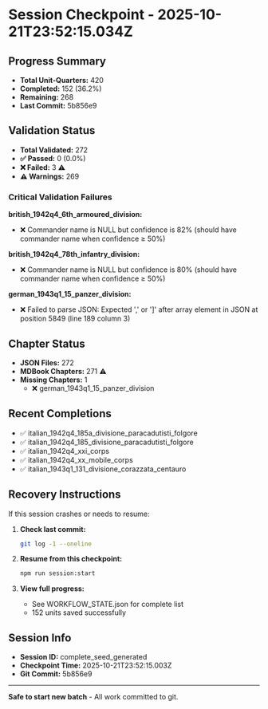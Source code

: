# Session Checkpoint - 2025-10-21T23:52:15.034Z

## Progress Summary

- **Total Unit-Quarters:** 420
- **Completed:** 152 (36.2%)
- **Remaining:** 268
- **Last Commit:** 5b856e9

## Validation Status

- **Total Validated:** 272
- **✅ Passed:** 0 (0.0%)
- **❌ Failed:** 3 ⚠️
- **⚠️ Warnings:** 269

### Critical Validation Failures

**british_1942q4_6th_armoured_division:**
  - ❌ Commander name is NULL but confidence is 82% (should have commander name when confidence ≥ 50%)

**british_1942q4_78th_infantry_division:**
  - ❌ Commander name is NULL but confidence is 80% (should have commander name when confidence ≥ 50%)

**german_1943q1_15_panzer_division:**
  - ❌ Failed to parse JSON: Expected ',' or ']' after array element in JSON at position 5849 (line 189 column 3)

## Chapter Status

- **JSON Files:** 272
- **MDBook Chapters:** 271 ⚠️
- **Missing Chapters:** 1
  - ❌ german_1943q1_15_panzer_division

## Recent Completions

- ✅ italian_1942q4_185a_divisione_paracadutisti_folgore
- ✅ italian_1942q4_185_divisione_paracadutisti_folgore
- ✅ italian_1942q4_xxi_corps
- ✅ italian_1942q4_xx_mobile_corps
- ✅ italian_1943q1_131_divisione_corazzata_centauro

## Recovery Instructions

If this session crashes or needs to resume:

1. **Check last commit:**
   ```bash
   git log -1 --oneline
   ```

2. **Resume from this checkpoint:**
   ```bash
   npm run session:start
   ```

3. **View full progress:**
   - See WORKFLOW_STATE.json for complete list
   - 152 units saved successfully

## Session Info

- **Session ID:** complete_seed_generated
- **Checkpoint Time:** 2025-10-21T23:52:15.003Z
- **Git Commit:** 5b856e9

---

**Safe to start new batch** - All work committed to git.
